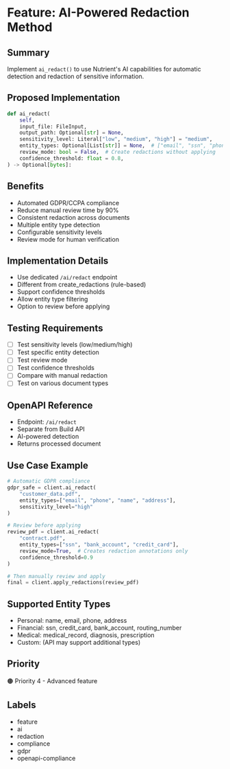 # Feature: AI-Powered Redaction Method

## Summary
Implement `ai_redact()` to use Nutrient's AI capabilities for automatic detection and redaction of sensitive information.

## Proposed Implementation
```python
def ai_redact(
    self,
    input_file: FileInput,
    output_path: Optional[str] = None,
    sensitivity_level: Literal["low", "medium", "high"] = "medium",
    entity_types: Optional[List[str]] = None,  # ["email", "ssn", "phone", etc.]
    review_mode: bool = False,  # Create redactions without applying
    confidence_threshold: float = 0.8,
) -> Optional[bytes]:
```

## Benefits
- Automated GDPR/CCPA compliance
- Reduce manual review time by 90%
- Consistent redaction across documents
- Multiple entity type detection
- Configurable sensitivity levels
- Review mode for human verification

## Implementation Details
- Use dedicated `/ai/redact` endpoint
- Different from create_redactions (rule-based)
- Support confidence thresholds
- Allow entity type filtering
- Option to review before applying

## Testing Requirements
- [ ] Test sensitivity levels (low/medium/high)
- [ ] Test specific entity detection
- [ ] Test review mode
- [ ] Test confidence thresholds
- [ ] Compare with manual redaction
- [ ] Test on various document types

## OpenAPI Reference
- Endpoint: `/ai/redact`
- Separate from Build API
- AI-powered detection
- Returns processed document

## Use Case Example
```python
# Automatic GDPR compliance
gdpr_safe = client.ai_redact(
    "customer_data.pdf",
    entity_types=["email", "phone", "name", "address"],
    sensitivity_level="high"
)

# Review before applying
review_pdf = client.ai_redact(
    "contract.pdf",
    entity_types=["ssn", "bank_account", "credit_card"],
    review_mode=True,  # Creates redaction annotations only
    confidence_threshold=0.9
)

# Then manually review and apply
final = client.apply_redactions(review_pdf)
```

## Supported Entity Types
- Personal: name, email, phone, address
- Financial: ssn, credit_card, bank_account, routing_number
- Medical: medical_record, diagnosis, prescription
- Custom: (API may support additional types)

## Priority
🟠 Priority 4 - Advanced feature

## Labels
- feature
- ai
- redaction
- compliance
- gdpr
- openapi-compliance